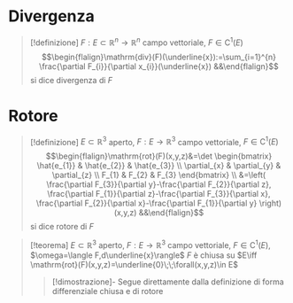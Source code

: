 # Divergenza
> [!definizione]
> $F:E\subset \mathbb{R}^{n}\to \mathbb{R}^{n}$ campo vettoriale, $F\in \mathrm{C}^{1}(E)$
> $$\begin{flalign}\mathrm{div}(F)(\underline{x}):=\sum_{i=1}^{n} \frac{\partial F_{i}}{\partial x_{i}}(\underline{x}) &&\end{flalign}$$
> si dice divergenza di $F$

# Rotore
> [!definizione]
> $E\subset \mathbb{R}^{3}$ aperto, $F:E\to \mathbb{R}^{3}$ campo vettoriale, $F\in \mathrm{C}^{1}(E)$
> $$\begin{flalign}\mathrm{rot}(F)(x,y,z)&=\det \begin{bmatrix}
\hat{e_{1}} & \hat{e_{2}} & \hat{e_{3}} \\
\partial_{x} & \partial_{y} & \partial_{z} \\
F_{1} & F_{2} & F_{3}
\end{bmatrix} \\
&=\left( \frac{\partial F_{3}}{\partial y}-\frac{\partial F_{2}}{\partial z}, \frac{\partial F_{1}}{\partial z}-\frac{\partial F_{3}}{\partial x}, \frac{\partial F_{2}}{\partial x}-\frac{\partial F_{1}}{\partial y} \right)(x,y,z) &&\end{flalign}$$
> si dice rotore di $F$

> [!teorema]
> $E\subset \mathbb{R}^{3}$ aperto, $F:E\to \mathbb{R}^{3}$ campo vettoriale, $F\in \mathrm{C}^{1}(E)$, $\omega=\langle F,d\underline{x}\rangle$
> $F$ è chiusa su $E\iff \mathrm{rot}(F)(x,y,z)=\underline{0}\;\;\forall(x,y,z)\in E$
> > [!dimostrazione]-
> > Segue direttamente dalla definizione di forma differenziale chiusa e di rotore